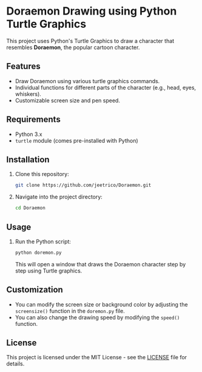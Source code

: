 # Doraemon Drawing using Python Turtle Graphics

This project uses Python's Turtle Graphics to draw a character that resembles **Doraemon**, the popular cartoon character.

## Features

- Draw Doraemon using various turtle graphics commands.
- Individual functions for different parts of the character (e.g., head, eyes, whiskers).
- Customizable screen size and pen speed.

## Requirements

- Python 3.x
- `turtle` module (comes pre-installed with Python)

## Installation

1. Clone this repository:

   ```bash
   git clone https://github.com/jeetrico/Doraemon.git
   ```

2. Navigate into the project directory:

   ```bash
   cd Doraemon
   ```

## Usage

1. Run the Python script:

   ```bash
   python doremon.py
   ```

   This will open a window that draws the Doraemon character step by step using Turtle graphics.

## Customization

- You can modify the screen size or background color by adjusting the `screensize()` function in the `doremon.py` file.
- You can also change the drawing speed by modifying the `speed()` function.

## License

This project is licensed under the MIT License - see the [LICENSE](LICENSE) file for details.
